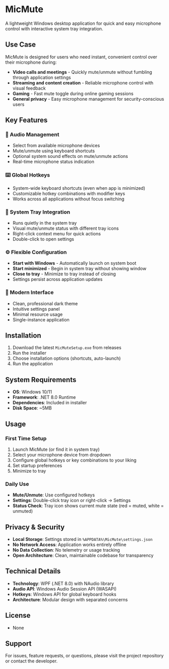 # MicMute

A lightweight Windows desktop application for quick and easy microphone control with interactive system tray integration.

## Use Case

MicMute is designed for users who need instant, convenient control over their microphone during:

- **Video calls and meetings** - Quickly mute/unmute without fumbling through application settings
- **Streaming and content creation** - Reliable microphone control with visual feedback
- **Gaming** - Fast mute toggle during online gaming sessions
- **General privacy** - Easy microphone management for security-conscious users

## Key Features

### 🎤 Audio Management
- Select from available microphone devices
- Mute/unmute using keyboard shortcuts
- Optional system sound effects on mute/unmute actions
- Real-time microphone status indication

### ⌨️ Global Hotkeys
- System-wide keyboard shortcuts (even when app is minimized)
- Customizable hotkey combinations with modifier keys
- Works across all applications without focus switching

### 🔔 System Tray Integration
- Runs quietly in the system tray
- Visual mute/unmute status with different tray icons
- Right-click context menu for quick actions
- Double-click to open settings

### ⚙️ Flexible Configuration
- **Start with Windows** - Automatically launch on system boot
- **Start minimized** - Begin in system tray without showing window
- **Close to tray** - Minimize to tray instead of closing
- Settings persist across application updates

### 🎨 Modern Interface
- Clean, professional dark theme
- Intuitive settings panel
- Minimal resource usage
- Single-instance application

## Installation

1. Download the latest `MicMuteSetup.exe` from releases
2. Run the installer
3. Choose installation options (shortcuts, auto-launch)
4. Run the application

## System Requirements

- **OS**: Windows 10/11
- **Framework**: .NET 8.0 Runtime
- **Dependencies**: Included in installer
- **Disk Space**: ~5MB

## Usage

### First Time Setup
1. Launch MicMute (or find it in system tray)
2. Select your microphone device from dropdown
3. Configure global hotkeys or key combinations to your liking
4. Set startup preferences
5. Minimize to tray

### Daily Use
- **Mute/Unmute**: Use configured hotkeys
- **Settings**: Double-click tray icon or right-click → Settings
- **Status Check**: Tray icon shows current mute state (red = muted, white = unmuted)

## Privacy & Security

- **Local Storage**: Settings stored in `%APPDATA%\MicMute\settings.json`
- **No Network Access**: Application works entirely offline
- **No Data Collection**: No telemetry or usage tracking
- **Open Architecture**: Clean, maintainable codebase for transparency

## Technical Details

- **Technology**: WPF (.NET 8.0) with NAudio library
- **Audio API**: Windows Audio Session API (WASAPI)
- **Hotkeys**: Windows API for global keyboard hooks
- **Architecture**: Modular design with separated concerns

## License

- None

## Support

For issues, feature requests, or questions, please visit the project repository or contact the developer.
